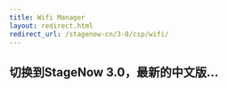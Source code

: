 ```yaml
---
title: Wifi Manager
layout: redirect.html
redirect_url: /stagenow-cn/3-0/csp/wifi/
---
```


## 切换到StageNow 3.0，最新的中文版...

